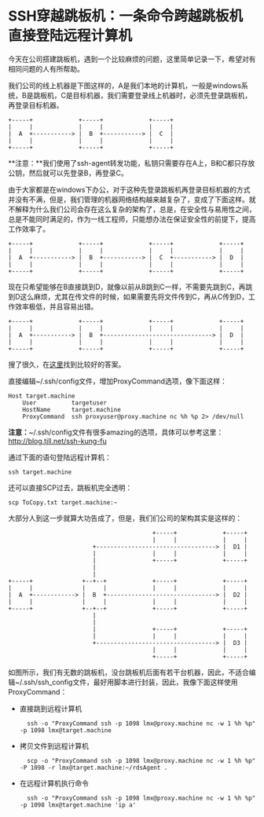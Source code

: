 # SSH穿越跳板机：一条命令跨越跳板机直接登陆远程计算机

今天在公司搭建跳板机，遇到一个比较麻烦的问题，这里简单记录一下，希望对有相同问题的人有所帮助。

我们公司的线上机器是下图这样的，A是我们本地的计算机，一般是windows系统，B是跳板机，C是目标机器，我们需要登录线上机器时，必须先登录跳板机，再登录目标机器。

    +-----+             +-----+             +-----+
    |     |             |     |             |     |
    |  A  +-----------> |  B  +-----------> |  C  |
    |     |             |     |             |     |
    +-----+             +-----+             +-----+

**注意：**我们使用了ssh-agent转发功能，私钥只需要存在A上，B和C都只存放公钥，然后就可以先登录B，再登录C。

由于大家都是在windows下办公，对于这种先登录跳板机再登录目标机器的方式并没有不满，但是，我们管理的机器网络结构越来越复杂了，变成了下面这样。就不解释为什么我们公司会存在这么复杂的架构了，总是，在安全性与易用性之间，总是不能同时满足的，作为一线工程师，只能想办法在保证安全性的前提下，提高工作效率了。

    +-----+             +-----+             +-----+             +-----+
    |     |             |     |             |     |             |     |
    |  A  +-----------> |  B  +-----------> |  C  +-----------> |  D  |
    |     |             |     |             |     |             |     |
    +-----+             +-----+             +-----+             +-----+

现在只希望能够在B直接跳到D，就像以前从B跳到C一样，不需要先跳到C，再跳到D这么麻烦，尤其在传文件的时候，如果需要先将文件传到C，再从C传到D，工作效率极低，并且容易出错。

    +-----+             +-----+             +-----+             +-----+
    |     |             |     |             |     |             |     |
    |  A  +-----------> |  B  +-------------------------------> |  D  |
    |     |             |     |             |     |             |     |
    +-----+             +-----+             +-----+             +-----+


搜了很久，在[这里](http://superuser.com/questions/174160/scp-over-a-proxy-with-one-command-from-local-machine)找到比较好的答案。

直接编辑~/.ssh/config文件，增加ProxyCommand选项，像下面这样：

    Host target.machine
        User          targetuser
        HostName      target.machine
        ProxyCommand  ssh proxyuser@proxy.machine nc %h %p 2> /dev/null

**注意：**~/.ssh/config文件有很多amazing的选项，具体可以参考这里：<http://blog.tjll.net/ssh-kung-fu>

通过下面的语句登陆远程计算机：

    ssh target.machine

还可以直接SCP过去，跳板机完全透明：

    scp ToCopy.txt target.machine:~

大部分人到这一步就算大功告成了，但是，我们们公司的架构其实是这样的：

                                             +-----+             +-----+
                                             |     |             |     |
                            +----------------------------------> |  D1 |
                            |                |     |             |     |
                            |                +-----+             +-----+
                            |
                            |
    +-----+              +--+--+             +-----+             +-----+
    |     |              |     |             |     |             |     |
    |  A  +------------> |  B  +-------------------------------> |  D2 |
    |     |              |     |             |     |             |     |
    +-----+              +--+--+             +-----+             +-----+
                            |
                            |
                            |                +-----+             +-----+
                            |                |     |             |     |
                            +----------------------------------> |  D3 |
                                             |     |             |     |
                                             +-----+             +-----+

如图所示，我们有无数的跳板机，没台跳板机后面有若干台机器，因此，不适合编辑~/.ssh/ssh_config文件，最好用脚本进行封装，因此，我像下面这样使用ProxyCommand：

* 直接跳到远程计算机

        ssh -o "ProxyCommand ssh -p 1098 lmx@proxy.machine nc -w 1 %h %p" -p 1098 lmx@target.machine

* 拷贝文件到远程计算机

        scp -o "ProxyCommand ssh -p 1098 lmx@proxy.machine nc -w 1 %h %p" -P 1098 -r lmx@target.machine:~/rdsAgent .

* 在远程计算机执行命令

        ssh -o "ProxyCommand ssh -p 1098 lmx@proxy.machine nc -w 1 %h %p" -p 1098 lmx@target.machine 'ip a'
